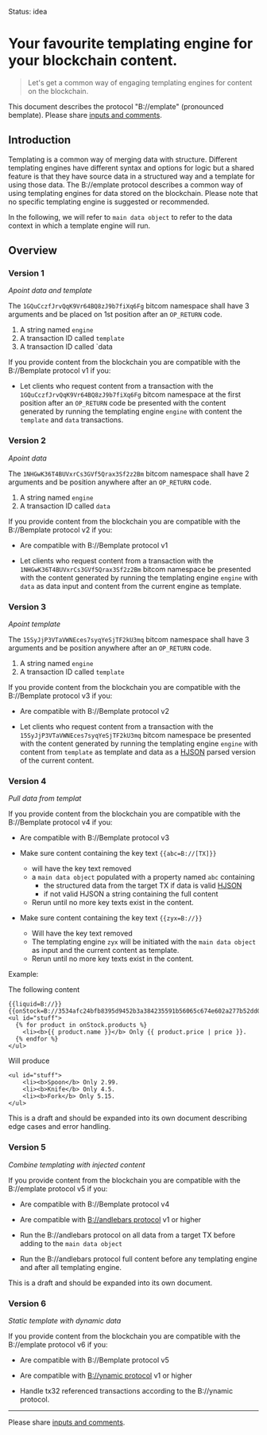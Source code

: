 Status: idea

# Your favourite templating engine for your blockchain content.

> Let's get a common way of engaging templating engines for content on the blockchain.

This document describes the protocol "B://emplate" (pronounced bemplate). Please share [inputs and comments](https://github.com/bico-media/bemplate/issues).

## Introduction

Templating is a common way of merging data with structure. Different templating engines have different syntax and options for logic but a shared feature is that they have source data in a structured way and a template for using those data. 
The B://emplate protocol describes a common way of using templating engines for data stored on the blockchain. Please note that no specific templating engine is suggested or recommended. 

In the following, we will refer to `main data object` to refer to the data context in which a template engine will run. 

## Overview

### Version 1

_Apoint data and template_

The `1GQuCczfJrvQqK9Vr64BQ8zJ9b7fiXq6Fg` bitcom namespace shall have 3 arguments and be placed on 1st position after an `OP_RETURN` code. 
1. A string named `engine`
2. A transaction ID called `template` 
3. A transaction ID called `data

If you provide content from the blockchain you are compatible with the B://Bemplate protocol v1 if you:


- Let clients who request content from a transaction with the `1GQuCczfJrvQqK9Vr64BQ8zJ9b7fiXq6Fg` bitcom namespace at the first position after an `OP_RETURN` code be presented with the content generated by running the templating engine `engine` with content the `template` and `data` transactions. 

### Version 2

_Apoint data_

The `1NHGwK36T4BUVxrCs3GVf5Qrax3Sf2z2Bm` bitcom namespace shall have 2 arguments and be position anywhere after an `OP_RETURN` code. 
1. A string named `engine`
3. A transaction ID called `data`

If you provide content from the blockchain you are compatible with the B://Bemplate protocol v2 if you:


- Are compatible with B://Bemplate protocol v1

- Let clients who request content from a transaction with the `1NHGwK36T4BUVxrCs3GVf5Qrax3Sf2z2Bm` bitcom namespace be presented with the content generated by running the templating engine `engine` with `data` as data input and content from the current engine as template. 


### Version 3

_Apoint template_

The `15SyJjP3VTaVWNEces7syqYeSjTF2kU3mq` bitcom namespace shall have 3 arguments and be position anywhere after an `OP_RETURN` code. 
1. A string named `engine`
3. A transaction ID called `template`

If you provide content from the blockchain you are compatible with the B://Bemplate protocol v3 if you:


- Are compatible with B://Bemplate protocol v2

- Let clients who request content from a transaction with the `15SyJjP3VTaVWNEces7syqYeSjTF2kU3mq` bitcom namespace be presented with the content generated by running the templating engine `engine` with content from `template` as template and data as a [HJSON](http://hjson.org) parsed version of the current content. 




### Version 4

_Pull data from templat_

If you provide content from the blockchain you are compatible with the B://Bemplate protocol v4 if you:


- Are compatible with B://Bemplate protocol v3

- Make sure content containing the key text `{{abc=B://[TX]}}` 
  - will have the key text removed 
  - a `main data object` populated with a property named `abc` containing 
    - the structured data from the target TX if data is valid [HJSON](http://hjson.org/) 
    - if not valid HJSON a string containing the full content 
  - Rerun until no more key texts exist in the content.

- Make sure content containing the key text `{{zyx=B://}}` 
  - Will have the key text removed 
  - The templating engine `zyx` will be initiated with the `main data object` as input and the current content as template. 
  - Rerun until no more key texts exist in the content.

Example:

The following content 

```
{{liquid=B://}}
{{onStock=B://3534afc24bfb8395d9452b3a384235591b56065c674e602a277b52dd0638e0c2}}
<ul id="stuff">
  {% for product in onStock.products %}
    <li><b>{{ product.name }}</b> Only {{ product.price | price }}.
  {% endfor %}
</ul>
```

Will produce

```
<ul id="stuff">
    <li><b>Spoon</b> Only 2.99.
    <li><b>Knife</b> Only 4.5.
    <li><b>Fork</b> Only 5.15.
</ul>
```


This is a draft and should be expanded into its own document describing edge cases and error handling. 



### Version 5

_Combine templating with injected content_

If you provide content from the blockchain you are compatible with the B://emplate protocol v5 if you:

- Are compatible with B://Bemplate protocol v4

- Are compatible with [B://andlebars protocol](http://bandlebars.bico.media/) v1 or higher

- Run the B://andlebars protocol on all data from a target TX before adding to the `main data object`

- Run the B://andlebars protocol full content before any templating engine and after all templating engine.

This is a draft and should be expanded into its own document.


### Version 6

_Static template with dynamic data_


If you provide content from the blockchain you are compatible with the B://emplate protocol v6 if you:

- Are compatible with B://Bemplate protocol v5

- Are compatible with [B://ynamic protocol](http://bynamic.bico.media/) v1 or higher

- Handle tx32 referenced transactions according to the B://ynamic protocol.




----

Please share [inputs and comments](https://github.com/bico-media/bemplate/issues).

